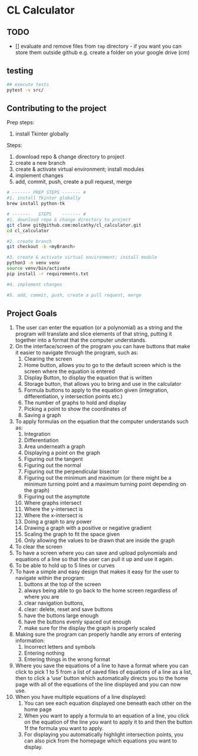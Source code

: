 # CL Calculator

## TODO
- [] evaluate and remove files from `tmp` directory  - if you want you can store them outside github e.g. create a folder on your google drive (cm)

## testing
```sh
## execute tests
pytest -v src/
```

## Contributing to the project
Prep steps:
1. install Tkinter globally

Steps:
1. download repo & change directory to project
2. create a new branch
3. create & activate virtual environment; install modules
4. implement changes
5. add, commit, push, create a pull request, merge

```sh
# ------- PREP STEPS ------- #
#1. install Tkinter globally
brew install python-tk

# -------   STEPS    ------- #
#1. download repo & change directory to project
git clone git@github.com:molcathy/cl_calculator.git
cd cl_calculator

#2. create branch
git checkout -b <myBranch>

#3. create & activate virtual environment; install module
python3 -m venv venv
source venv/bin/activate
pip install -r requirements.txt

#4. implement changes

#5. add, commit, push, create a pull request, merge
```

## Project Goals
1.	The user can enter the equation (or a polynomial) as a string and the program will translate and slice elements of that string, putting it together into a format that the computer understands.
2.	On the interface/screen of the program you can have buttons that make it easier to navigate through the program, such as:
    1.	Clearing the screen
    2.	Home button, allows you to go to the default screen which is the screen where the equation is entered
    3.	Display Button, to display the equation that is written
    4.	Storage button, that allows you to bring and use in the calculator
    5.	Formula buttons to apply to the equation given (integration, differentiation, y intersection points etc.)
    6.	The number of graphs to hold and display
    7.	Picking a point to show the coordinates of
    8.	Saving a graph
3.	To apply formulas on the equation that the computer understands such as:
    1.	Integration
    2.	Differentiation
    3.	Area underneath a graph
    4.	Displaying a point on the graph
    5.	Figuring out the tangent
    6.	Figuring out the normal
    7.	Figuring out the perpendicular bisector
    8.	Figuring out the minimum and maximum (or there might be a minimum turning point and a maximum turning point depending on the graph)
    9.	Figuring out the asymptote
    10.	Where graphs intersect
    11.	Where the y-intersect is
    12.	Where the x-intersect is
    13.	Doing a graph to any power
    14.	Drawing a graph with a positive or negative gradient
    15.	Scaling the graph to fit the space given
    16.	Only allowing the values to be drawn that are inside the graph
4.	To clear the screen
5.	To have a screen where you can save and upload polynomials and equations of a line so that the user can pull it up and use it again.
6.	To be able to hold up to 5 lines or curves
7.	To have a simple and easy design that makes it easy for the user to navigate within the program:
    1.	buttons at the top of the screen
    2.	always being able to go back to the home screen regardless of where you are
    3.	clear navigation buttons,
    4.	clear: delete, reset and save buttons
    5.	have the buttons large enough
    6.	have the buttons evenly spaced out enough
    7.	make sure for the display the graph is properly scaled
8.	Making sure the program can properly handle any errors of entering information:
    1.	Incorrect letters and symbols
    2.	Entering nothing
    3.	Entering things in the wrong format
9.	Where you save the equations of a line to have a format where you can click to pick 1 to 5 from a list of saved files of equations of a line as a list, then to click a ‘use’ button which automatically directs you to the home page with all of the equations of the line displayed and you can now use.
10.	When you have multiple equations of a line displayed:
    1.	You can see each equation displayed one beneath each other on the home page
    2.	When you want to apply a formula to an equation of a line, you click on the equation of the line you want to apply it to and then the button 1f the formula you want to apply.
    3.	For displaying you automatically highlight intersection points, you can also pick from the homepage which equations you want to display.
